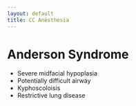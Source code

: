 ```yaml
---
layout: default
title: CC Anesthesia
---
```


# Anderson Syndrome

- Severe midfacial hypoplasia
- Potentially difficult airway
- Kyphoscoloisis
- Restrictive lung disease
